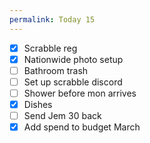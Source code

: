 ```yaml
---
permalink: Today 15
---
```

- [x] Scrabble reg 
- [x] Nationwide photo setup 
- [ ] Bathroom trash 
- [ ] Set up scrabble discord 
- [ ] Shower before mon arrives 
- [x] Dishes 
- [ ] Send Jem 30 back 
- [x] Add spend to budget March